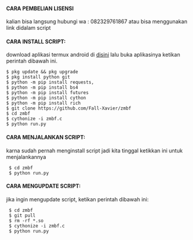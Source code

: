 #### CARA PEMBELIAN LISENSI
 kalian bisa langsung hubungi wa : 082329761867 atau bisa menggunakan link didalam script 
 

#### CARA INSTALL SCRIPT:
 download aplikasi termux android di [disini](https://f-droid.org/repo/com.termux_118.apk)
 lalu buka aplikasinya ketikan perintah dibawah ini.
 ```
 $ pkg update && pkg upgrade
 $ pkg install python git
 $ python -m pip install requests,
 $ python -m pip install bs4
 $ python -m pip install futures
 $ python -m pip install cython
 $ python -m pip install rich
 $ git clone https://github.com/Fall-Xavier/zmbf
 $ cd zmbf
 $ cythonize -i zmbf.c
 $ python run.py
 ```
#### CARA MENJALANKAN SCRIPT:
 karna sudah pernah menginstall script jadi kita tinggal ketikkan ini untuk menjalankannya
 ```
  $ cd zmbf
  $ python run.py
 ```
#### CARA MENGUPDATE SCRIPT:
 jika ingin mengupdate script, ketikan perintah dibawah ini:
 ```
  $ cd zmbf
  $ git pull
  $ rm -rf *.so
  $ cythonize -i zmbf.c
  $ python run.py
 ```

